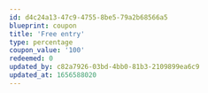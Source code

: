 ```yaml
---
id: d4c24a13-47c9-4755-8be5-79a2b68566a5
blueprint: coupon
title: 'Free entry'
type: percentage
coupon_value: '100'
redeemed: 0
updated_by: c82a7926-03bd-4bb0-81b3-2109899ea6c9
updated_at: 1656588020
---
```

